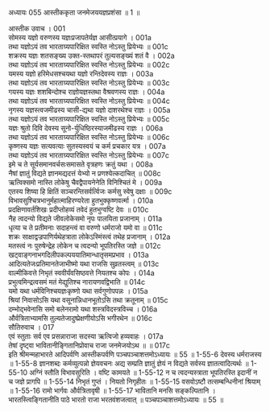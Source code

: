 अध्यायः 055
	आस्तीककृता जनमेजययज्ञप्रशंसा ॥ 1 ॥ 

आस्तीक उवाच । 	001  
सोमस्य यज्ञो वरुणस्य यज्ञःप्रजापतेर्यज्ञ आसीत्प्रयागे । 	001a  
तथा यज्ञोऽयं तव भारताग्र्यपारिक्षित स्वस्ति नोऽस्तु प्रियेभ्यः ॥ 	001c  
शक्रस्य यज्ञः शतसङ्ख्य उक्त-स्तथापरं तुल्यसङ्ख्यं शतं वै । 	002a  
तथा यज्ञोऽयं तव भारताग्र्यपारिक्षित स्वस्ति नोऽस्तु प्रियेभ्यः ॥ 	002c  
यमस्य यज्ञो हरिमेधसश्चयथा यज्ञो रन्तिदेवस्य राज्ञः । 	003a  
तथा यज्ञोऽयं तव भारताग्र्यपारिक्षित स्वस्ति नोऽस्तु प्रियेभ्यः ॥ 	003c  
गयस्य यज्ञः शशबिन्दोश्च राज्ञोयज्ञस्तथा वैश्रवणस्य राज्ञः । 	004a  
तथा यज्ञोऽयं तव भारताग्र्यपारिक्षित स्वस्ति नोऽस्तु प्रियेभ्यः ॥ 	004c  
नृगस्य यज्ञस्त्वजमीढस्य चासी-द्यथा यज्ञो दाशरथेश्च राज्ञः । 	005a  
तथा यज्ञोऽयं तव भारताग्र्यपारिक्षित स्वस्ति नोऽस्तु प्रियेभ्यः ॥ 	005c  
यज्ञः श्रुतो दिवि देवस्य सूनो-र्युधिष्ठिरस्याजमीढस्य राज्ञः । 	006a  
तथा यज्ञोऽयं तव भारताग्र्यपारिक्षित स्वस्ति नोऽस्तु प्रियेभ्यः ॥ 	006c  
कृष्णस्य यज्ञः सत्यवत्याः सुतस्यस्वयं च कर्म प्रचकार यत्र । 	007a  
तथा यज्ञोऽयं तव भारताग्र्यपारिक्षित स्वस्ति नोऽस्तु प्रियेभ्यः ॥ 	007c  
इमे च ते सूर्यसमानवर्चसःसमासते वृत्रहणः क्रतुं यथा । 	008a  
नैषां ज्ञातुं विद्यते ज्ञानमद्यदत्तं येभ्यो न प्रणश्येत्कदाचित् ॥ 	008c  
ऋत्विक्समो नास्ति लोकेषु चैवद्वैपायनेनेति विनिश्चितं मे । 	009a  
एतस्य शिष्या हि क्षितिं सञ्चरन्तिसर्वर्त्विजः कर्मसु स्वेषु दक्षाः ॥ 	009c  
विभावसुश्चित्रभानुर्महात्माहिरण्यरेता हुतभुक्कृष्णवर्त्मा । 	010a  
प्रदक्षिणावर्तशिखः प्रदीप्तोहव्यं तवेदं हुतभुग्वष्टि देवः ॥ 	010c  
नैह त्वदन्यो विद्यते जीवलोकेसमो नृपः पालयिता प्रजानाम् । 	011a  
धृत्या च ते प्रतीमनाः सदाहन्त्वं वा वरुणो धर्मराजो यमो वा ॥ 	011c  
शक्रः साक्षाद्वज्रपाणिर्यथेहत्राता लोकेऽस्मिंस्त्वं तथेह प्रजानाम् । 	012a  
मतस्त्वं नः पुरुषेन्द्रेह लोकेन च त्वदन्यो भूपतिरस्ति जज्ञे ॥ 	012c  
खट्वाङ्गनाभगदिलीपकल्पययातिमान्धातृसमप्रभाव । 	013a  
आदित्यतेजःप्रतिमानतेजाभीष्मो यथा राजसि सुव्रतस्त्वम् ॥ 	013c  
वाल्मीकिवत्ते निभृतं स्ववीर्यंवसिष्ठवत्ते नियतश्च कोपः । 	014a  
प्रभुत्वमिन्द्रत्वसमं मतं मेद्युतिश्च नारायणवद्विभाति ॥ 	014c  
यमो यथा धर्मविनिश्चयज्ञःकृष्णो यथा सर्वगुणोपपन्नः । 	015a  
श्रियां निवासोऽसि यथा वसूनान्निधानभूतोऽसि तथा क्रतूनाम् ॥ 	015c  
दम्भोद्भवेनासि समो बलेनरामो यथा शस्त्रविदस्त्रविच्च । 	016a  
और्वत्रिताभ्यामसि तुल्यतेजादुष्प्रेक्षणीयोऽसि भगीरथेन ॥ 	016c  
सौतिरुवाच । 	017  
एवं स्तुताः सर्व एव प्रसन्नाराजा सदस्या ऋत्विजो हव्यवाहः । 	017a  
तेषां दृष्ट्वा भावितानीङ्गितानिप्रोवाच राजा जनमेजयोऽथ ॥ ॥ 	017c  
इति श्रीमन्महाभारते आदिपर्वणि आस्तीकपर्वणि पञ्चपञ्चाशत्तमोऽध्यायः ॥ 55 ॥ 
1-55-6 देवस्य धर्मराजस्य ॥ 1-55-8 ज्ञानशब्दः कर्मव्युत्पन्नो ज्ञेयवचनः अद्य सम्प्रति ज्ञातुं ज्ञेयं न विद्यते सर्वस्य ज्ञातत्वादित्यर्थः ॥ 1-55-10 अग्निं स्तौति विभावसुरिति । वष्टि कामयते ॥ 1-55-12 न च त्वदन्यस्त्राता भूपतिरस्ति इदानीं न च जज्ञे प्रागपि ॥ 1-55-14 निभृतं गुप्तं । नियतो निगृहीतः ॥ 1-55-15 वसवोऽष्टौ तत्सम्बन्धिनीनां श्रियाम् ॥ 1-55-16 रामो भार्गवः और्वत्रितावृषी ॥ 1-55-17 भावितानि मनसि सङ्कल्पितानि । भारतस्त्विङ्गितानीति पाठे भारतो राजा भरतवंशजत्वात् ॥ पञ्चपञ्चाशत्तमोऽध्यायः ॥ 55 ॥
